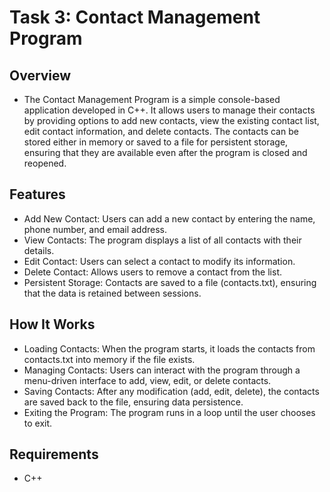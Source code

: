# Task 3: Contact Management Program
## Overview
- The Contact Management Program is a simple console-based application developed in C++. It allows users to manage their contacts by providing options to add new contacts, view the existing contact list, edit contact information, and delete contacts. The contacts can be stored either in memory or saved to a file for persistent storage, ensuring that they are available even after the program is closed and reopened.

## Features
- Add New Contact: Users can add a new contact by entering the name, phone number, and email address.
- View Contacts: The program displays a list of all contacts with their details.
- Edit Contact: Users can select a contact to modify its information.
- Delete Contact: Allows users to remove a contact from the list.
- Persistent Storage: Contacts are saved to a file (contacts.txt), ensuring that the data is retained between sessions.
## How It Works
- Loading Contacts: When the program starts, it loads the contacts from contacts.txt into memory if the file exists.
- Managing Contacts: Users can interact with the program through a menu-driven interface to add, view, edit, or delete contacts.
- Saving Contacts: After any modification (add, edit, delete), the contacts are saved back to the file, ensuring data persistence.
- Exiting the Program: The program runs in a loop until the user chooses to exit.
## Requirements
- C++
